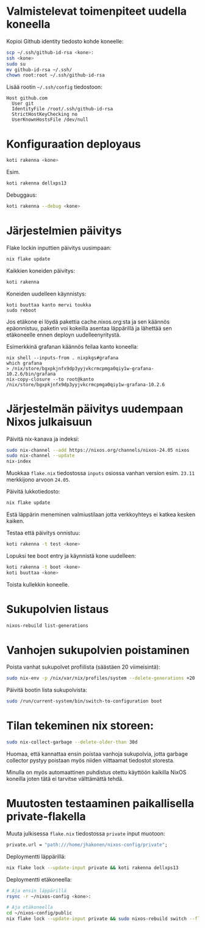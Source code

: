 # Valmistelevat toimenpiteet uudella koneella

Kopioi Github identity tiedosto kohde koneelle:
```bash
scp ~/.ssh/github-id-rsa <kone>:
ssh <kone>
sudo su
mv github-id-rsa ~/.ssh/
chown root:root ~/.ssh/github-id-rsa
```

Lisää rootin `~/.ssh/config` tiedostoon:
```
Host github.com
  User git
  IdentityFile /root/.ssh/github-id-rsa
  StrictHostKeyChecking no
  UserKnownHostsFile /dev/null
```


# Konfiguraation deployaus

```bash
koti rakenna <kone>
```

Esim.

```bash
koti rakenna dellxps13
```

Debuggaus:

```bash
koti rakenna --debug <kone>
```

# Järjestelmien päivitys

Flake lockin inputtien päivitys uusimpaan:
```bash
nix flake update
```

Kaikkien koneiden päivitys:
```bash
koti rakenna
```

Koneiden uudelleen käynnistys:
```
koti buuttaa kanto mervi toukka
sudo reboot
```

Jos etäkone ei löydä pakettia cache.nixos.org:sta ja sen käännös epäonnistuu, paketin voi kokeilla asentaa läppärillä ja lähettää sen etäkoneelle ennen deployn uudelleenyritystä.

Esimerkkinä grafanan käännös feilaa kanto koneella:
```
nix shell --inputs-from . nixpkgs#grafana
which grafana
> /nix/store/bgxpkjnfx9dp3yyjvkcrmcpmga0qiy1w-grafana-10.2.6/bin/grafana
nix-copy-closure --to root@kanto /nix/store/bgxpkjnfx9dp3yyjvkcrmcpmga0qiy1w-grafana-10.2.6
```

# Järjestelmän päivitys uudempaan Nixos julkaisuun

Päivitä nix-kanava ja indeksi:
```bash
sudo nix-channel --add https://nixos.org/channels/nixos-24.05 nixos
sudo nix-channel --update
nix-index
```

Muokkaa `flake.nix` tiedostossa `inputs` osiossa vanhan version esim. `23.11` merkkijono arvoon `24.05`.

Päivitä lukkotiedosto:

```bash
nix flake update
```

Estä läppärin meneminen valmiustilaan jotta verkkoyhteys ei katkea kesken kaiken.

Testaa että päivitys onnistuu:

```bash
koti rakenna -t test <kone>
```

Lopuksi tee boot entry ja käynnistä kone uudelleen:

```bash
koti rakenna -t boot <kone>
koti buuttaa <kone>
```

Toista kullekkin koneelle.

# Sukupolvien listaus

```bash
nixos-rebuild list-generations
```

# Vanhojen sukupolvien poistaminen

Poista vanhat sukupolvet profiilista (säästäen 20 viimeisintä):
```bash
sudo nix-env -p /nix/var/nix/profiles/system --delete-generations +20
```

Päivitä bootin lista sukupolvista:
```bash
sudo /run/current-system/bin/switch-to-configuration boot
```

# Tilan tekeminen nix storeen:

```bash
sudo nix-collect-garbage --delete-older-than 30d
```
Huomaa, että kannattaa ensin poistaa vanhoja sukupolvia, jotta garbage collector pystyy poistaan myös niiden viittaamat tiedostot storesta.

Minulla on myös automaattinen puhdistus otettu käyttöön kaikilla NixOS koneilla joten tätä ei tarvitse välttämättä tehdä.


# Muutosten testaaminen paikallisella private-flakella

Muuta julkisessa `flake.nix` tiedostossa `private` input muotoon:
```nix
private.url = "path:///home/jhakonen/nixos-config/private";
```

Deploymentti läppärillä:
```bash
nix flake lock --update-input private && koti rakenna dellxps13
```

Deploymentti etäkoneella:
```bash
# Aja ensin läppärillä
rsync -r ~/nixos-config <kone>:

# Aja etäkoneella
cd ~/nixos-config/public
nix flake lock --update-input private && sudo nixos-rebuild switch --flake '.#'
```
